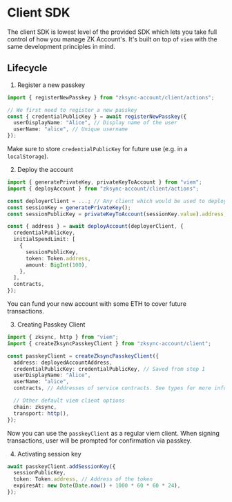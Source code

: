 # Client SDK
The client SDK is lowest level of the provided SDK which lets you take full control of how you manage ZK Account's. It's built on top of `viem` with the same development principles in mind.

## Lifecycle
1. Register a new passkey
  ```ts
  import { registerNewPasskey } from "zksync-account/client/actions";

  // We first need to register a new passkey
  const { credentialPublicKey } = await registerNewPasskey({
    userDisplayName: "Alice", // Display name of the user
    userName: "alice", // Unique username
  });
  ```
  Make sure to store `credentialPublicKey` for future use (e.g. in a `localStorage`).

2. Deploy the account
  ```ts
  import { generatePrivateKey, privateKeyToAccount } from "viem";
  import { deployAccount } from "zksync-account/client/actions";

  const deployerClient = ...; // Any client which would be used to deploy the account, make sure it has enough balance to cover the deployment cost
  const sessionKey = generatePrivateKey();
  const sessionPublicKey = privateKeyToAccount(sessionKey.value).address;

  const { address } = await deployAccount(deployerClient, {
    credentialPublicKey,
    initialSpendLimit: [
      {
        sessionPublicKey,
        token: Token.address,
        amount: BigInt(100),
      },
    ],
    contracts,
  });
  ```
  You can fund your new account with some ETH to cover future transactions.

3. Creating Passkey Client
  ```ts
  import { zksync, http } from "viem";
  import { createZksyncPasskeyClient } from "zksync-account/client";

  const passkeyClient = createZksyncPasskeyClient({
    address: deployedAccountAddress,
    credentialPublicKey: credentialPublicKey, // Saved from step 1
    userDisplayName: "Alice",
    userName: "alice",
    contracts, // Addresses of service contracts. See types for more information

    // Other default viem client options
    chain: zksync,
    transport: http(),
  });
  ```
  Now you can use the `passkeyClient` as a regular viem client.
  When signing transactions, user will be prompted for confirmation via passkey.

4. Activating session key
  ```ts
  await passkeyClient.addSessionKey({
    sessionPublicKey,
    token: Token.address, // Address of the token
    expiresAt: new Date(Date.now() + 1000 * 60 * 60 * 24),
  });
  ```